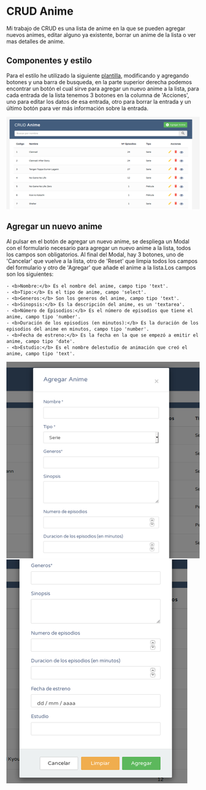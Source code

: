 # CRUD Anime

Mi trabajo de CRUD es una lista de anime en la que se pueden agregar nuevos animes, editar alguno ya existente, borrar un anime de la lista o ver mas detalles de anime.

## Componentes y estilo

Para el estilo he utilizado la siguiente [plantilla](https://www.tutorialrepublic.com/snippets/preview.php?topic=bootstrap&file=crud-data-table-for-database-with-modal-form), modificando y agregando botones y una barra de busqueda, en la parte superior derecha podemos encontrar un botón el cual sirve para agregar un nuevo anime a la lista, para cada entrada de la lista tenemos 3 botones en la columna de 'Acciones', uno para editar los datos de esa entrada, otro para borrar la entrada y un último botón para ver más información sobre la entrada.

<img src="capturas-CRUD/01-Pagina Principal.png">

## Agregar un nuevo anime

Al pulsar en el botón de agregar un nuevo anime, se despliega un Modal con el formulario necesario para agregar un nuevo anime a la lista, todos los campos son obligatorios. Al final del Modal, hay 3 botones, uno de 'Cancelar' que vuelve a la lista, otro de 'Reset' que limpia todos los campos del formulario y otro de 'Agregar' que añade el anime a la lista.Los campos son los siguientes:

    - <b>Nombre:</b> Es el nombre del anime, campo tipo 'text'.
    - <b>Tipo:</b> Es el tipo de anime, campo 'select'.
    - <b>Generos:</b> Son los generos del anime, campo tipo 'text'.
    - <b>Sinopsis:</b> Es la descripción del anime, es un 'textarea'.
    - <b>Número de Episodios:</b> Es el número de episodios que tiene el anime, campo tipo 'number'.
    - <b>Duración de los episodios (en minutos):</b> Es la duración de los episodios del anime en minutos, campo tipo 'number'.
    - <b>Fecha de estreno:</b> Es la fecha en la que se empezó a emitir el anime, campo tipo 'date'.
    - <b>Estudio:</b> Es el nombre delestudio de animación que creó el anime, campo tipo 'text'.

<img src="capturas-CRUD/02-1-Modal agregar anime.png">
<img src="capturas-CRUD/02-2-Botones modal agregar anime.png">